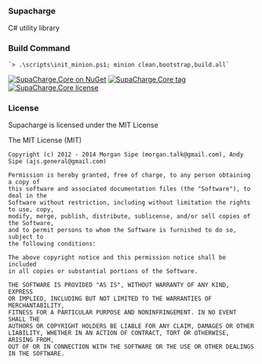 ### Supacharge
C# utility library

### Build Command
    `> .\scripts\init_minion.ps1; minion clean,bootstrap,build.all`

[![SupaCharge.Core on NuGet](http://img.shields.io/nuget/v/SupaCharge.Core.svg?style=flat)](https://www.nuget.org/packages/SupaCharge.Core)
[![SupaCharge.Core tag](http://img.shields.io/github/tag/asipe/supacharge.svg?style=flat)](https://github.com/asipe/SupaCharge/tags)
[![SupaCharge.Core license](http://img.shields.io/badge/license-mit-blue.svg?style=flat)](https://raw.githubusercontent.com/asipe/SupaCharge/master/LICENSE.txt)

### License

Supacharge is licensed under the MIT License

The MIT License (MIT)

    Copyright (c) 2012 - 2014 Morgan Sipe (morgan.talk@gmail.com), Andy Sipe (ajs.general@gmail.com)
    
    Permission is hereby granted, free of charge, to any person obtaining a copy of 
    this software and associated documentation files (the "Software"), to deal in the 
    Software without restriction, including without limitation the rights to use, copy, 
    modify, merge, publish, distribute, sublicense, and/or sell copies of the Software, 
    and to permit persons to whom the Software is furnished to do so, subject to 
    the following conditions:
    
    The above copyright notice and this permission notice shall be included 
    in all copies or substantial portions of the Software.
    
    THE SOFTWARE IS PROVIDED "AS IS", WITHOUT WARRANTY OF ANY KIND, EXPRESS 
    OR IMPLIED, INCLUDING BUT NOT LIMITED TO THE WARRANTIES OF MERCHANTABILITY, 
    FITNESS FOR A PARTICULAR PURPOSE AND NONINFRINGEMENT. IN NO EVENT SHALL THE 
    AUTHORS OR COPYRIGHT HOLDERS BE LIABLE FOR ANY CLAIM, DAMAGES OR OTHER 
    LIABILITY, WHETHER IN AN ACTION OF CONTRACT, TORT OR OTHERWISE, ARISING FROM, 
    OUT OF OR IN CONNECTION WITH THE SOFTWARE OR THE USE OR OTHER DEALINGS IN THE SOFTWARE.
